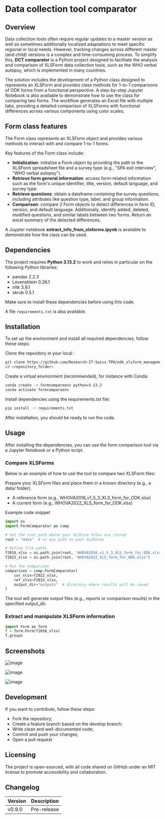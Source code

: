 # Data collection tool comparator

## Overview

Data collection tools often require regular updates to a master version as well as sometimes additionally localized adaptations to meet specific regional or local needs. However, tracking changes across different master (and child) versions is a complex and time-consuming process. To simplify this, **DCT comparator** is a Python project designed to facilitate the analysis and comparison of XLSForm data collection tools, such as the WHO verbal autopsy, which is implemented in many countries.

The solution includes the development of a Python class designed to represents an XLSForm and provides class methods for 1-to-1 comparisons of ODK forms from a functional perspective. A step-by-step Jupyter Notebook is also available to demonstrate how to use the class for comparing two forms. The workflow generates an Excel file with multiple tabs, providing a detailed comparison of XLSForms with functional differences across various components using color scales. 

## Form class features

The Form class represents an XLSForm object and provides various methods to interact with and compare 1-to-1 forms. 

Key features of the Form class include:

* **Initialization**: initialize a Form object by providing the path to the XLSForm spreadsheet file and a survey type (e.g., "SPA exit interview", "WHO verbal autopsy").
* **Retrieve form general information**: access form-related information such as the form's unique identifier, title, version, default language, and survey type.
* **Retrieve questions**: obtain a dataframe containing the survey questions, including attributes like question type, label, and group information.
* **Comparison**: compare 2 Form objects to detect differences in form ID, version, and default language. Additionally, identify added, deleted, modified questions, and similar labels between two forms. Return an excel summary of the detected differences.

A Juypter notebook **extract_info_from_xlsforms.ipynb** is available to demonstrate how the class can be used.

## Dependencies

The project requires **Python 3.13.2** to work and relies in particular on the following Python libraries:

* pandas 2.2.3
* Levenshtein 0.26.1
* nltk 3.9.1
* skrub 0.5.1

Make sure to install these dependencies before using this code.

A file `requirements.txt` is also available.

## Installation

To set up the environment and install all required dependencies, follow these steps:

Clone the repository in your local :

```bash
git clone https://github.com/Research-IT-Swiss-TPH/odk_xlsform_management
cd <repository_folder>
```

Create a virtual environment (recommended), for instance with Conda:

```bash
conda create -n formcompareenv python=3.13.2
conda activate formcompareenv
```

Install dependencies using the requirements.txt file:

```bash
pip install -r requirements.txt
```

After installation, you should be ready to run the code.

## Usage

After installing the dependencies, you can use the form comparison tool via a Jupyter Notebook or a Python script. 

### Compare XLSForms

Below is an example of how to use the tool to compare two XLSForm files:

Prepare your XLSForm files and place them in a known directory (e.g., a data/ folder).

* A reference form (e.g., WHOVA2016_v1_5_3_XLS_form_for_ODK.xlsx)
* A current form (e.g., WHOVA2022_XLS_form_for_ODK.xlsx)

Example code snippet

```python
import os
import FormComparator as comp

# Set the root path where your XLSForm files are stored
root = "data"  # or any path to your XLSForms

# Define file paths
f2016_xlsx = os.path.join(root, "WHOVA2016_v1_5_3_XLS_form_for_ODK.xlsx")
f2022_xlsx = os.path.join(root, "WHOVA2022_XLS_form_for_ODK.xlsx")

# Run the comparison
comparison = comp.FormComparator(
    cur_xlsx=f2022_xlsx,
    ref_xlsx=f2016_xlsx,
    output_dir="outputs"  # directory where results will be saved
)
```
The tool will generate output files (e.g., reports or comparison results) in the specified output_dir.

### Extract and manipulate XLSForm information

```python
import Form as form
f = form.Form(f2016_xlsx)
f.groups
```

## Screenshots

![image](https://github.com/user-attachments/assets/6d76c627-229d-470a-a7d2-360a6c2f3365)

![image](https://github.com/user-attachments/assets/321798c5-53e6-461d-96e4-0cfea05d4a4f)

![image](https://github.com/user-attachments/assets/b87cb3e5-9544-4228-b1e0-f2ee5a8a2626)

## Development

If you want to contribute, follow these steps:

* Fork the repository;
* Create a feature branch based on the develop branch;
* Write clean and well-documented code;
* Commit and push your changes;
* Open a pull request

## Licensing

The project is open-sourced, with all code shared on GitHub under an MIT license to promote accessibility and collaboration.

## Changelog

Version | Description
------- | --------------------
v0.9.0  | Pre-release
